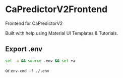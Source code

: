 # CaPredictorV2Frontend

Frontend for CaPredictorV2

Built with help using Material UI Templates & Tutorials.

## Export .env

```bash
set -a && source .env && set +a
```

or `env-cmd -f ./.env`
